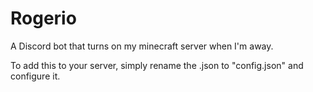 # Rogerio
A Discord bot that turns on my minecraft server when I'm away.

To add this to your server, simply rename the .json to "config.json" and configure it.

